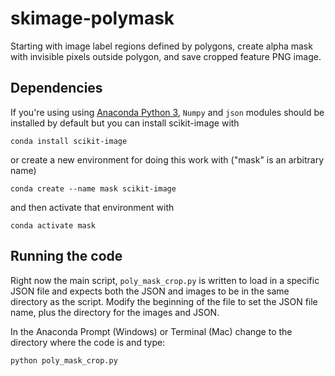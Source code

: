 # skimage-polymask

Starting with image label regions defined by polygons, create alpha mask
with invisible pixels outside polygon, and save cropped feature PNG image.

## Dependencies

If you're using using 
[Anaconda Python 3](https://www.anaconda.com/distribution/#download-section), 
`Numpy` and `json` modules should be installed by default
but you can install scikit-image with

```
conda install scikit-image
```

or create a new environment for doing this work with ("mask" is an arbitrary name)

```
conda create --name mask scikit-image
```

and then activate that environment with

```
conda activate mask
```

## Running the code

Right now the main script, `poly_mask_crop.py` is written to load in a specific
JSON file and expects both the JSON and images to be in the same directory as the script.
Modify the beginning of the file to set the JSON file name, plus the directory for
the images and JSON.

In the Anaconda Prompt (Windows) or Terminal (Mac) change to the directory
where the code is and type:

```
python poly_mask_crop.py
```